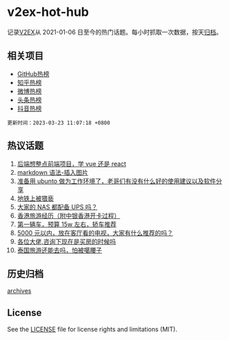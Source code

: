 # v2ex-hot-hub

 记录[V2EX](https://www.v2ex.com/)从 2021-01-06 日至今的热门话题。每小时抓取一次数据，按天[归档](archives)。
 
 ## 相关项目

- [GitHub热榜](https://github.com/lonnyzhang423/github-hot-hub)
- [知乎热榜](https://github.com/lonnyzhang423/zhihu-hot-hub)
- [微博热榜](https://github.com/lonnyzhang423/weibo-hot-hub)
- [头条热榜](https://github.com/lonnyzhang423/toutiao-hot-hub)
- [抖音热榜](https://github.com/lonnyzhang423/douyin-hot-hub)


 `更新时间：2023-03-23 11:07:18 +0800`

## 热议话题

1. [后端想整点前端项目，学 vue 还是 react](https://www.v2ex.com/t/926133)
1. [markdown 语法-插入图片](https://www.v2ex.com/t/926148)
1. [准备用 ubunto 做为工作环境了，老哥们有没有什么好的使用建议以及软件分享](https://www.v2ex.com/t/926120)
1. [地铁上被猥亵](https://www.v2ex.com/t/926377)
1. [大家的 NAS 都配备 UPS 吗？](https://www.v2ex.com/t/926210)
1. [香港旅游经历（附中银香港开卡过程）](https://www.v2ex.com/t/926156)
1. [第一辆车，预算 15w 左右，轿车推荐](https://www.v2ex.com/t/926179)
1. [5000 元以内，放在客厅看的电视，大家有什么推荐的吗？](https://www.v2ex.com/t/926143)
1. [各位大佬,咨询下现在是买房的时候吗](https://www.v2ex.com/t/926397)
1. [泰国旅游还能去吗，怕被噶腰子](https://www.v2ex.com/t/926245)

## 历史归档

[archives](archives)

## License

See the [LICENSE](LICENSE) file for license rights and limitations (MIT).
